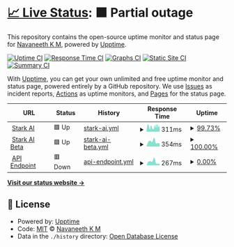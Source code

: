 # [📈 Live Status](https://navaneethkm004.github.io/uptime): <!--live status--> **🟧 Partial outage**

This repository contains the open-source uptime monitor and status page for [Navaneeth K M](https://navaneethkm004.github.io/uptime), powered by [Upptime](https://github.com/upptime/upptime).

[![Uptime CI](https://github.com/navaneethkm004/uptime/workflows/Uptime%20CI/badge.svg)](https://github.com/navaneethkm004/uptime/actions?query=workflow%3A%22Uptime+CI%22)
[![Response Time CI](https://github.com/navaneethkm004/uptime/workflows/Response%20Time%20CI/badge.svg)](https://github.com/navaneethkm004/uptime/actions?query=workflow%3A%22Response+Time+CI%22)
[![Graphs CI](https://github.com/navaneethkm004/uptime/workflows/Graphs%20CI/badge.svg)](https://github.com/navaneethkm004/uptime/actions?query=workflow%3A%22Graphs+CI%22)
[![Static Site CI](https://github.com/navaneethkm004/uptime/workflows/Static%20Site%20CI/badge.svg)](https://github.com/navaneethkm004/uptime/actions?query=workflow%3A%22Static+Site+CI%22)
[![Summary CI](https://github.com/navaneethkm004/uptime/workflows/Summary%20CI/badge.svg)](https://github.com/navaneethkm004/uptime/actions?query=workflow%3A%22Summary+CI%22)

With [Upptime](https://upptime.js.org), you can get your own unlimited and free uptime monitor and status page, powered entirely by a GitHub repository. We use [Issues](https://github.com/navaneethkm004/uptime/issues) as incident reports, [Actions](https://github.com/navaneethkm004/uptime/actions) as uptime monitors, and [Pages](https://navaneethkm004.github.io/uptime) for the status page.

<!--start: status pages-->
<!-- This summary is generated by Upptime (https://github.com/upptime/upptime) -->
<!-- Do not edit this manually, your changes will be overwritten -->
<!-- prettier-ignore -->
| URL | Status | History | Response Time | Uptime |
| --- | ------ | ------- | ------------- | ------ |
| <img alt="" src="https://icons.duckduckgo.com/ip3/starkai.live.ico" height="13"> [Stark AI](https://starkai.live) | 🟩 Up | [stark-ai.yml](https://github.com/starkaistatus/Uptime/commits/HEAD/history/stark-ai.yml) | <details><summary><img alt="Response time graph" src="./graphs/stark-ai/response-time-week.png" height="20"> 311ms</summary><br><a href="https://status.starkai.live/history/stark-ai"><img alt="Response time 815" src="https://img.shields.io/endpoint?url=https%3A%2F%2Fraw.githubusercontent.com%2Fstarkaistatus%2FUptime%2FHEAD%2Fapi%2Fstark-ai%2Fresponse-time.json"></a><br><a href="https://status.starkai.live/history/stark-ai"><img alt="24-hour response time 302" src="https://img.shields.io/endpoint?url=https%3A%2F%2Fraw.githubusercontent.com%2Fstarkaistatus%2FUptime%2FHEAD%2Fapi%2Fstark-ai%2Fresponse-time-day.json"></a><br><a href="https://status.starkai.live/history/stark-ai"><img alt="7-day response time 311" src="https://img.shields.io/endpoint?url=https%3A%2F%2Fraw.githubusercontent.com%2Fstarkaistatus%2FUptime%2FHEAD%2Fapi%2Fstark-ai%2Fresponse-time-week.json"></a><br><a href="https://status.starkai.live/history/stark-ai"><img alt="30-day response time 358" src="https://img.shields.io/endpoint?url=https%3A%2F%2Fraw.githubusercontent.com%2Fstarkaistatus%2FUptime%2FHEAD%2Fapi%2Fstark-ai%2Fresponse-time-month.json"></a><br><a href="https://status.starkai.live/history/stark-ai"><img alt="1-year response time 815" src="https://img.shields.io/endpoint?url=https%3A%2F%2Fraw.githubusercontent.com%2Fstarkaistatus%2FUptime%2FHEAD%2Fapi%2Fstark-ai%2Fresponse-time-year.json"></a></details> | <details><summary><a href="https://status.starkai.live/history/stark-ai">99.73%</a></summary><a href="https://status.starkai.live/history/stark-ai"><img alt="All-time uptime 99.70%" src="https://img.shields.io/endpoint?url=https%3A%2F%2Fraw.githubusercontent.com%2Fstarkaistatus%2FUptime%2FHEAD%2Fapi%2Fstark-ai%2Fuptime.json"></a><br><a href="https://status.starkai.live/history/stark-ai"><img alt="24-hour uptime 99.62%" src="https://img.shields.io/endpoint?url=https%3A%2F%2Fraw.githubusercontent.com%2Fstarkaistatus%2FUptime%2FHEAD%2Fapi%2Fstark-ai%2Fuptime-day.json"></a><br><a href="https://status.starkai.live/history/stark-ai"><img alt="7-day uptime 99.73%" src="https://img.shields.io/endpoint?url=https%3A%2F%2Fraw.githubusercontent.com%2Fstarkaistatus%2FUptime%2FHEAD%2Fapi%2Fstark-ai%2Fuptime-week.json"></a><br><a href="https://status.starkai.live/history/stark-ai"><img alt="30-day uptime 98.58%" src="https://img.shields.io/endpoint?url=https%3A%2F%2Fraw.githubusercontent.com%2Fstarkaistatus%2FUptime%2FHEAD%2Fapi%2Fstark-ai%2Fuptime-month.json"></a><br><a href="https://status.starkai.live/history/stark-ai"><img alt="1-year uptime 99.70%" src="https://img.shields.io/endpoint?url=https%3A%2F%2Fraw.githubusercontent.com%2Fstarkaistatus%2FUptime%2FHEAD%2Fapi%2Fstark-ai%2Fuptime-year.json"></a></details>
| <img alt="" src="https://icons.duckduckgo.com/ip3/beta.starkai.live.ico" height="13"> [Stark AI Beta](https://beta.starkai.live) | 🟩 Up | [stark-ai-beta.yml](https://github.com/starkaistatus/Uptime/commits/HEAD/history/stark-ai-beta.yml) | <details><summary><img alt="Response time graph" src="./graphs/stark-ai-beta/response-time-week.png" height="20"> 354ms</summary><br><a href="https://status.starkai.live/history/stark-ai-beta"><img alt="Response time 977" src="https://img.shields.io/endpoint?url=https%3A%2F%2Fraw.githubusercontent.com%2Fstarkaistatus%2FUptime%2FHEAD%2Fapi%2Fstark-ai-beta%2Fresponse-time.json"></a><br><a href="https://status.starkai.live/history/stark-ai-beta"><img alt="24-hour response time 221" src="https://img.shields.io/endpoint?url=https%3A%2F%2Fraw.githubusercontent.com%2Fstarkaistatus%2FUptime%2FHEAD%2Fapi%2Fstark-ai-beta%2Fresponse-time-day.json"></a><br><a href="https://status.starkai.live/history/stark-ai-beta"><img alt="7-day response time 354" src="https://img.shields.io/endpoint?url=https%3A%2F%2Fraw.githubusercontent.com%2Fstarkaistatus%2FUptime%2FHEAD%2Fapi%2Fstark-ai-beta%2Fresponse-time-week.json"></a><br><a href="https://status.starkai.live/history/stark-ai-beta"><img alt="30-day response time 424" src="https://img.shields.io/endpoint?url=https%3A%2F%2Fraw.githubusercontent.com%2Fstarkaistatus%2FUptime%2FHEAD%2Fapi%2Fstark-ai-beta%2Fresponse-time-month.json"></a><br><a href="https://status.starkai.live/history/stark-ai-beta"><img alt="1-year response time 977" src="https://img.shields.io/endpoint?url=https%3A%2F%2Fraw.githubusercontent.com%2Fstarkaistatus%2FUptime%2FHEAD%2Fapi%2Fstark-ai-beta%2Fresponse-time-year.json"></a></details> | <details><summary><a href="https://status.starkai.live/history/stark-ai-beta">100.00%</a></summary><a href="https://status.starkai.live/history/stark-ai-beta"><img alt="All-time uptime 99.71%" src="https://img.shields.io/endpoint?url=https%3A%2F%2Fraw.githubusercontent.com%2Fstarkaistatus%2FUptime%2FHEAD%2Fapi%2Fstark-ai-beta%2Fuptime.json"></a><br><a href="https://status.starkai.live/history/stark-ai-beta"><img alt="24-hour uptime 100.00%" src="https://img.shields.io/endpoint?url=https%3A%2F%2Fraw.githubusercontent.com%2Fstarkaistatus%2FUptime%2FHEAD%2Fapi%2Fstark-ai-beta%2Fuptime-day.json"></a><br><a href="https://status.starkai.live/history/stark-ai-beta"><img alt="7-day uptime 100.00%" src="https://img.shields.io/endpoint?url=https%3A%2F%2Fraw.githubusercontent.com%2Fstarkaistatus%2FUptime%2FHEAD%2Fapi%2Fstark-ai-beta%2Fuptime-week.json"></a><br><a href="https://status.starkai.live/history/stark-ai-beta"><img alt="30-day uptime 98.61%" src="https://img.shields.io/endpoint?url=https%3A%2F%2Fraw.githubusercontent.com%2Fstarkaistatus%2FUptime%2FHEAD%2Fapi%2Fstark-ai-beta%2Fuptime-month.json"></a><br><a href="https://status.starkai.live/history/stark-ai-beta"><img alt="1-year uptime 99.71%" src="https://img.shields.io/endpoint?url=https%3A%2F%2Fraw.githubusercontent.com%2Fstarkaistatus%2FUptime%2FHEAD%2Fapi%2Fstark-ai-beta%2Fuptime-year.json"></a></details>
| <img alt="" src="https://icons.duckduckgo.com/ip3/starkai.live.ico" height="13"> [API Endpoint](https://starkai.live/sydeny/chat/message/hi) | 🟥 Down | [api-endpoint.yml](https://github.com/starkaistatus/Uptime/commits/HEAD/history/api-endpoint.yml) | <details><summary><img alt="Response time graph" src="./graphs/api-endpoint/response-time-week.png" height="20"> 267ms</summary><br><a href="https://status.starkai.live/history/api-endpoint"><img alt="Response time 1322" src="https://img.shields.io/endpoint?url=https%3A%2F%2Fraw.githubusercontent.com%2Fstarkaistatus%2FUptime%2FHEAD%2Fapi%2Fapi-endpoint%2Fresponse-time.json"></a><br><a href="https://status.starkai.live/history/api-endpoint"><img alt="24-hour response time 125" src="https://img.shields.io/endpoint?url=https%3A%2F%2Fraw.githubusercontent.com%2Fstarkaistatus%2FUptime%2FHEAD%2Fapi%2Fapi-endpoint%2Fresponse-time-day.json"></a><br><a href="https://status.starkai.live/history/api-endpoint"><img alt="7-day response time 267" src="https://img.shields.io/endpoint?url=https%3A%2F%2Fraw.githubusercontent.com%2Fstarkaistatus%2FUptime%2FHEAD%2Fapi%2Fapi-endpoint%2Fresponse-time-week.json"></a><br><a href="https://status.starkai.live/history/api-endpoint"><img alt="30-day response time 265" src="https://img.shields.io/endpoint?url=https%3A%2F%2Fraw.githubusercontent.com%2Fstarkaistatus%2FUptime%2FHEAD%2Fapi%2Fapi-endpoint%2Fresponse-time-month.json"></a><br><a href="https://status.starkai.live/history/api-endpoint"><img alt="1-year response time 1322" src="https://img.shields.io/endpoint?url=https%3A%2F%2Fraw.githubusercontent.com%2Fstarkaistatus%2FUptime%2FHEAD%2Fapi%2Fapi-endpoint%2Fresponse-time-year.json"></a></details> | <details><summary><a href="https://status.starkai.live/history/api-endpoint">0.00%</a></summary><a href="https://status.starkai.live/history/api-endpoint"><img alt="All-time uptime 81.43%" src="https://img.shields.io/endpoint?url=https%3A%2F%2Fraw.githubusercontent.com%2Fstarkaistatus%2FUptime%2FHEAD%2Fapi%2Fapi-endpoint%2Fuptime.json"></a><br><a href="https://status.starkai.live/history/api-endpoint"><img alt="24-hour uptime 0.00%" src="https://img.shields.io/endpoint?url=https%3A%2F%2Fraw.githubusercontent.com%2Fstarkaistatus%2FUptime%2FHEAD%2Fapi%2Fapi-endpoint%2Fuptime-day.json"></a><br><a href="https://status.starkai.live/history/api-endpoint"><img alt="7-day uptime 0.00%" src="https://img.shields.io/endpoint?url=https%3A%2F%2Fraw.githubusercontent.com%2Fstarkaistatus%2FUptime%2FHEAD%2Fapi%2Fapi-endpoint%2Fuptime-week.json"></a><br><a href="https://status.starkai.live/history/api-endpoint"><img alt="30-day uptime 5.73%" src="https://img.shields.io/endpoint?url=https%3A%2F%2Fraw.githubusercontent.com%2Fstarkaistatus%2FUptime%2FHEAD%2Fapi%2Fapi-endpoint%2Fuptime-month.json"></a><br><a href="https://status.starkai.live/history/api-endpoint"><img alt="1-year uptime 81.43%" src="https://img.shields.io/endpoint?url=https%3A%2F%2Fraw.githubusercontent.com%2Fstarkaistatus%2FUptime%2FHEAD%2Fapi%2Fapi-endpoint%2Fuptime-year.json"></a></details>

<!--end: status pages-->

[**Visit our status website →**](https://navaneethkm004.github.io/uptime)

## 📄 License

- Powered by: [Upptime](https://github.com/upptime/upptime)
- Code: [MIT](./LICENSE) © [Navaneeth K M](https://navaneethkm004.github.io/uptime)
- Data in the `./history` directory: [Open Database License](https://opendatacommons.org/licenses/odbl/1-0/)
